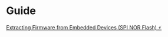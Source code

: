 # Guide
[Extracting Firmware from Embedded Devices (SPI NOR Flash) ⚡](https://youtu.be/nruUuDalNR0)
